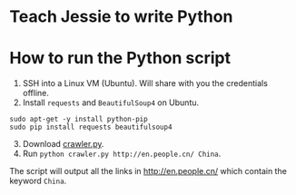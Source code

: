 # Teach Jessie to write Python

# How to run the Python script
1. SSH into a Linux VM (Ubuntu). Will share with you the credentials offline.
2. Install `requests` and `BeautifulSoup4` on Ubuntu.

  ```
  sudo apt-get -y install python-pip
  sudo pip install requests beautifulsoup4
  ```

3. Download [crawler.py](https://raw.githubusercontent.com/bingosummer/teach-jessie-to-write-python/master/crawler.py).
4. Run `python crawler.py http://en.people.cn/ China`.

  The script will output all the links in http://en.people.cn/ which contain the keyword `China`.
